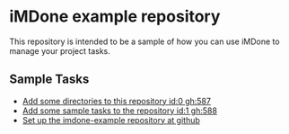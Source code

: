 iMDone example repository
====
This repository is intended to be a sample of how you can use iMDone to manage your project tasks.

Sample Tasks
----
- [Add some directories to this repository id:0 gh:587](#TODO:0)
- [Add some sample tasks to the repository id:1 gh:588](#TODO:30)
- [Set up the imdone-example repository at github](#DONE:0)
